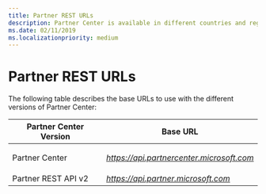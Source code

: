 ```yaml
---
title: Partner REST URLs
description: Partner Center is available in different countries and regions around the world. Some versions of Partner Center might require different end points for your apps to work correctly.
ms.date: 02/11/2019
ms.localizationpriority: medium
---
```


# Partner REST URLs

The following table describes the base URLs to use with the different versions of Partner Center:

<table>
  <colgroup>
    <col style="width: 50%" />
    <col style="width: 50%" />
  </colgroup>
  <thead>
    <tr>
      <th>Partner Center Version</th>
      <th>Base URL</th>
    </tr>
  </thead>
  <tbody>
    <tr>
      <td>
        <p>Partner Center</p>
      </td>
      <td><em><a href="https://api.partnercenter.microsoft.com">https://api.partnercenter.microsoft.com</a></em></td>
    </tr>
    <tr>
      <td>Partner REST API v2</td>
      <td><em><a href="https://api.partner.microsoft.com">https://api.partner.microsoft.com</a></em></td>
    </tr>
  </tbody>
</table>
